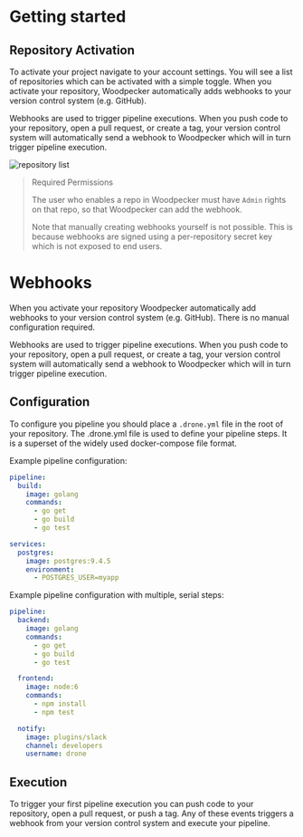# Getting started

## Repository Activation

To activate your project navigate to your account settings. You will see a list of repositories which can be activated with a simple toggle. When you activate your repository, Woodpecker automatically adds webhooks to your version control system (e.g. GitHub).

Webhooks are used to trigger pipeline executions. When you push code to your repository, open a pull request, or create a tag, your version control system will automatically send a webhook to Woodpecker which will in turn trigger pipeline execution.

![repository list](/images/repo_list.png)

> Required Permissions
>
>The user who enables a repo in Woodpecker must have `Admin` rights on that repo, so that Woodpecker can add the webhook.
>
> Note that manually creating webhooks yourself is not possible. This is because webhooks are signed using a per-repository secret key which is not exposed to end users.

# Webhooks

When you activate your repository Woodpecker automatically add webhooks to your version control system (e.g. GitHub). There is no manual configuration required.

Webhooks are used to trigger pipeline executions. When you push code to your repository, open a pull request, or create a tag, your version control system will automatically send a webhook to Woodpecker which will in turn trigger pipeline execution.



## Configuration

To configure you pipeline you should place a `.drone.yml` file in the root of your repository. The .drone.yml file is used to define your pipeline steps. It is a superset of the widely used docker-compose file format.

Example pipeline configuration:

```yaml
pipeline:
  build:
    image: golang
    commands:
      - go get
      - go build
      - go test

services:
  postgres:
    image: postgres:9.4.5
    environment:
      - POSTGRES_USER=myapp
```

Example pipeline configuration with multiple, serial steps:

```yaml
pipeline:
  backend:
    image: golang
    commands:
      - go get
      - go build
      - go test

  frontend:
    image: node:6
    commands:
      - npm install
      - npm test

  notify:
    image: plugins/slack
    channel: developers
    username: drone
```

## Execution

To trigger your first pipeline execution you can push code to your repository, open a pull request, or push a tag. Any of these events triggers a webhook from your version control system and execute your pipeline.
